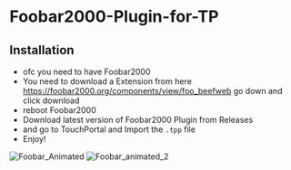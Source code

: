 # Foobar2000-Plugin-for-TP

## Installation
- ofc you need to have Foobar2000
- You need to download a Extension from here https://foobar2000.org/components/view/foo_beefweb go down and click download
- reboot Foobar2000
- Download latest version of Foobar2000 Plugin from Releases
- and go to TouchPortal and Import the `.tpp` file
- Enjoy!

![Foobar_Animated](https://user-images.githubusercontent.com/55416314/111893817-9ae08c00-89c2-11eb-9dda-dc91d9969461.gif)
![Foobar_animated_2](https://user-images.githubusercontent.com/55416314/111893819-9caa4f80-89c2-11eb-8e80-036b1576ae4b.gif)

